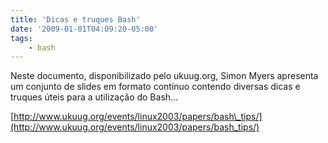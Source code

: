 ```yaml
---
title: 'Dicas e truques Bash'
date: '2009-01-01T04:09:20-05:00'
tags:
    - bash
---
```


Neste documento, disponibilizado pelo ukuug.org, Simon Myers apresenta um conjunto de slides em formato contínuo contendo diversas dicas e truques úteis para a utilização do Bash…

[http://www.ukuug.org/events/linux2003/papers/bash\_tips/](http://www.ukuug.org/events/linux2003/papers/bash_tips/)
